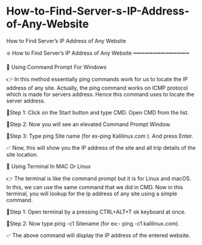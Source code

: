 # How-to-Find-Server-s-IP-Address-of-Any-Website
How to Find Server’s IP Address of Any Website

:sparkle: How to Find Server’s IP Address of Any Website
:heavy_minus_sign::heavy_minus_sign::heavy_minus_sign::heavy_minus_sign::heavy_minus_sign::heavy_minus_sign::heavy_minus_sign::heavy_minus_sign::heavy_minus_sign::heavy_minus_sign::heavy_minus_sign::heavy_minus_sign::heavy_minus_sign::heavy_minus_sign:

:diamond_shape_with_a_dot_inside: Using Command Prompt For Windows

:point_right: In this method essentially ping commands work for us to locate the IP address of any site. Actually, the ping command works on ICMP protocol which is made for servers address. Hence this command uses to locate the server address.

:small_blue_diamond:Step 1: Click on the Start button and type CMD. Open CMD from the list.

:small_blue_diamond:Step 2: Now you will see an elevated Command Prompt Window.

:small_blue_diamond:Step 3: Type ping Site name (for ex-ping Kalilinux.com ).
And press Enter.

 :white_check_mark: Now, this will show you the IP address of the site and all trip details of the site location.

:diamond_shape_with_a_dot_inside: Using Terminal In MAC Or Linux

:point_right: The terminal is like the command prompt but it is for Linux and macOS. In this, we can use the same command that we did in CMD. Now in this terminal, you will lookup for the Ip address of any site using a simple command.

:small_blue_diamond:Step 1: Open terminal by a pressing CTRL+ALT+T ok keyboard at once.

:small_blue_diamond:Step 2: Now type ping -c1 Sitename (for ex:- ping -c1 kalilinux.com).

:white_check_mark: The above command will display the IP address of the entered website.

